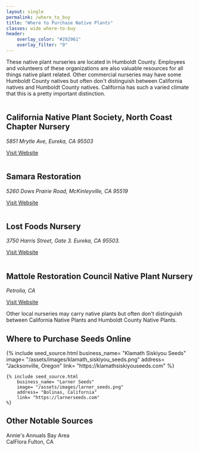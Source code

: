```yaml
---
layout: single 
permalink: /where_to_buy
title: "Where to Purchase Native Plants"
classes: wide where-to-buy
header:
    overlay_color: "#292961"
    overlay_filter: "0"
---
```

<p>
These native plant nurseries are located in Humboldt County. Employees and volunteers of these organizations are also valuable resources for all things native plant related. Other commercial nurseries may have some Humboldt County natives but often don't distinguish between California natives and Humboldt County natives. California has such a varied climate that this is a pretty important distinction.
</p>
<div class="feature__wrapper">
    <div class="feature__item">
      <div class="archive__item">
          <div class="archive__item-teaser">
            <img src="{{'/assets/images/cnps_northcoast_nursery.jpg' | prepend:site.baseurl }}" alt="">
          </div>
        <div class="archive__item-body">
            <h2 class="archive__item-title">California Native Plant Society, North Coast Chapter Nursery</h2>
            <div class="archive__item-excerpt">
                <address> 
                5851 Mrytle Ave, Eureka, CA 95503
                </address> 
            </div>
            <p><a href="https://northcoastcnps.org/index.php/nursery" target="_blank" class="btn btn--primary">Visit Website</a></p>
        </div>
      </div>
    </div>
    <div class="feature__item">
      <div class="archive__item">
          <div class="archive__item-teaser">
            <img src="{{'/assets/images/samara_restoration_nursery.jpg' | prepend:site.baseurl }}" alt="">
          </div>
        <div class="archive__item-body">
            <h2 class="archive__item-title">Samara Restoration</h2>
            <div class="archive__item-excerpt">
                <address> 
                5260 Dows Prairie Road, McKinleyville, CA 95519
                </address> 
            </div>
            <p><a href="https://www.samararestoration.com/nursery/" class="btn btn--primary">Visit Website</a></p>
        </div>
      </div>
    </div>
    <div class="feature__item">
      <div class="archive__item">
          <div class="archive__item-teaser">
            <img src="{{'/assets/images/lost_foods_nursery.jpg' | prepend:site.baseurl }}" alt="">
          </div>
        <div class="archive__item-body">
            <h2 class="archive__item-title">Lost Foods Nursery</h2>
            <div class="archive__item-excerpt">
                <address> 
                3750 Harris Street, Gate 3. Eureka, CA 95503.
                </address> 
            </div>
            <p><a href="http://lostfoods.org/" class="btn btn--primary">Visit Website</a></p>
        </div>
      </div>
    </div>
    <div class="feature__item">
      <div class="archive__item">
          <div class="archive__item-teaser">
            <img src="{{'/assets/images/mattole_nursery.jpg' | prepend:site.baseurl }}" alt="">
          </div>
        <div class="archive__item-body">
            <h2 class="archive__item-title">Mattole Restoration Council Native Plant Nursery</h2>
            <div class="archive__item-excerpt">
                <address> 
                Petrolia, CA
                </address>
            </div>
            <p><a href="https://www.mattole.org/resources/native-plants/" class="btn btn--primary">Visit Website</a></p>
        </div>
      </div>
    </div>
</div>
<p>
Other local nurseries may carry native plants but often don't distinguish between California Native Plants and Humboldt County Native Plants.
</p>

<h2>Where to Purchase Seeds Online</h2>
<div class="seed card_container">
    {% include seed_source.html 
        business_name= "Klamath Siskiyou Seeds"
        image= "/assets/images/klamath_siskiyou_seeds.png" 
        address= "Jacksonville, Oregon"
        link= "https://klamathsiskiyouseeds.com"
    %}
    
    {% include seed_source.html 
        business_name= "Larner Seeds"
        image= "/assets/images/larner_seeds.png" 
        address= "Bolinas, California"
        link= "https://larnerseeds.com"
    %}
</div>

<h2>Other Notable Sources</h2>
<div>
    <div>	
        Annie's Annuals Bay Area
    </div>
    <div>
        CalFlora Fulton, CA
    </div>
</div>
